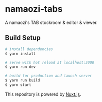 # namaozi-tabs

A namaozi's TAB stockroom & editor & viewer.

## Build Setup

``` bash
# install dependencies
$ yarn install

# serve with hot reload at localhost:3000
$ yarn run dev

# build for production and launch server
$ yarn run build
$ yarn start
```

This repository is powered by [Nuxt.js](https://nuxtjs.org).
